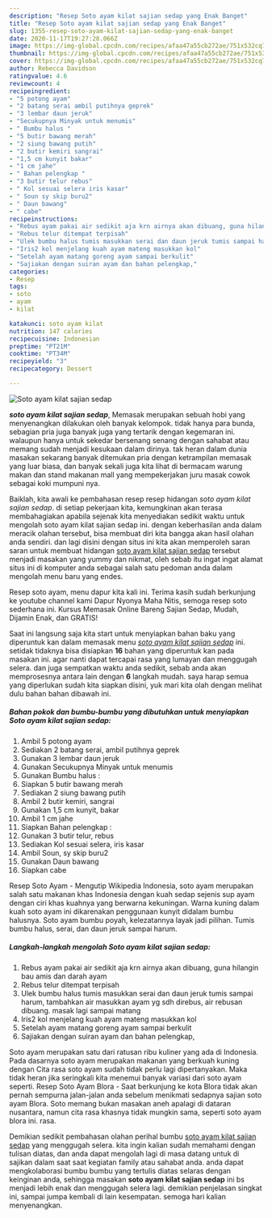 ```yaml
---
description: "Resep Soto ayam kilat sajian sedap yang Enak Banget"
title: "Resep Soto ayam kilat sajian sedap yang Enak Banget"
slug: 1355-resep-soto-ayam-kilat-sajian-sedap-yang-enak-banget
date: 2020-11-17T19:27:28.066Z
image: https://img-global.cpcdn.com/recipes/afaa47a55cb272ae/751x532cq70/soto-ayam-kilat-sajian-sedap-foto-resep-utama.jpg
thumbnail: https://img-global.cpcdn.com/recipes/afaa47a55cb272ae/751x532cq70/soto-ayam-kilat-sajian-sedap-foto-resep-utama.jpg
cover: https://img-global.cpcdn.com/recipes/afaa47a55cb272ae/751x532cq70/soto-ayam-kilat-sajian-sedap-foto-resep-utama.jpg
author: Rebecca Davidson
ratingvalue: 4.6
reviewcount: 4
recipeingredient:
- "5 potong ayam"
- "2 batang serai ambil putihnya geprek"
- "3 lembar daun jeruk"
- "Secukupnya Minyak untuk menumis"
- " Bumbu halus "
- "5 butir bawang merah"
- "2 siung bawang putih"
- "2 butir kemiri sangrai"
- "1,5 cm kunyit bakar"
- "1 cm jahe"
- " Bahan pelengkap "
- "3 butir telur rebus"
- " Kol sesuai selera iris kasar"
- " Soun sy skip buru2"
- " Daun bawang"
- " cabe"
recipeinstructions:
- "Rebus ayam pakai air sedikit aja krn airnya akan dibuang, guna hilangin bau amis dan darah ayam"
- "Rebus telur ditempat terpisah"
- "Ulek bumbu halus tumis masukkan serai dan daun jeruk tumis sampai harum, tambahkan air masukkan ayam yg sdh direbus, air rebusan dibuang. masak lagi sampai matang"
- "Iris2 kol menjelang kuah ayam mateng masukkan kol"
- "Setelah ayam matang goreng ayam sampai berkulit"
- "Sajiakan dengan suiran ayam dan bahan pelengkap,"
categories:
- Resep
tags:
- soto
- ayam
- kilat

katakunci: soto ayam kilat 
nutrition: 147 calories
recipecuisine: Indonesian
preptime: "PT21M"
cooktime: "PT34M"
recipeyield: "3"
recipecategory: Dessert

---
```



![Soto ayam kilat sajian sedap](https://img-global.cpcdn.com/recipes/afaa47a55cb272ae/751x532cq70/soto-ayam-kilat-sajian-sedap-foto-resep-utama.jpg)

<b><i>soto ayam kilat sajian sedap</i></b>, Memasak merupakan sebuah hobi yang menyenangkan dilakukan oleh banyak kelompok. tidak hanya para bunda, sebagian pria juga banyak juga yang tertarik dengan kegemaran ini. walaupun hanya untuk sekedar bersenang senang dengan sahabat atau memang sudah menjadi kesukaan dalam dirinya. tak heran dalam dunia masakan sekarang banyak ditemukan pria dengan ketrampilan memasak yang luar biasa, dan banyak sekali juga kita lihat di bermacam warung makan dan stand makanan mall yang mempekerjakan juru masak cowok sebagai koki mumpuni nya.

Baiklah, kita awali ke pembahasan resep resep hidangan <i>soto ayam kilat sajian sedap</i>. di setiap pekerjaan kita, kemungkinan akan terasa membahagiakan apabila sejenak kita menyediakan sedikit waktu untuk mengolah soto ayam kilat sajian sedap ini. dengan keberhasilan anda dalam meracik olahan tersebut, bisa membuat diri kita bangga akan hasil olahan anda sendiri. dan lagi disini dengan situs ini kita akan memperoleh saran saran untuk membuat hidangan <u>soto ayam kilat sajian sedap</u> tersebut menjadi masakan yang yummy dan nikmat, oleh sebab itu ingat ingat alamat situs ini di komputer anda sebagai salah satu pedoman anda dalam mengolah menu baru yang endes.

Resep soto ayam, menu dapur kita kali ini. Terima kasih sudah berkunjung ke youtube channel kami Dapur Nyonya Maha Nitis, semoga resep soto sederhana ini. Kursus Memasak Online Bareng Sajian Sedap, Mudah, Dijamin Enak, dan GRATIS!


Saat ini langsung saja kita start untuk menyiapkan bahan baku yang diperuntuk kan dalam memasak menu <u><i>soto ayam kilat sajian sedap</i></u> ini. setidak tidaknya bisa disiapkan <b>16</b> bahan yang diperuntuk kan pada masakan ini. agar nanti dapat tercapai rasa yang lumayan dan menggugah selera. dan juga sempatkan waktu anda sedikit, sebab anda akan memprosesnya antara lain dengan <b>6</b> langkah mudah. saya harap semua yang diperlukan sudah kita siapkan disini, yuk mari kita olah dengan melihat dulu bahan bahan dibawah ini.

<!--inarticleads1-->

##### Bahan pokok dan bumbu-bumbu yang dibutuhkan untuk menyiapkan Soto ayam kilat sajian sedap:

1. Ambil 5 potong ayam
1. Sediakan 2 batang serai, ambil putihnya geprek
1. Gunakan 3 lembar daun jeruk
1. Gunakan Secukupnya Minyak untuk menumis
1. Gunakan  Bumbu halus :
1. Siapkan 5 butir bawang merah
1. Sediakan 2 siung bawang putih
1. Ambil 2 butir kemiri, sangrai
1. Gunakan 1,5 cm kunyit, bakar
1. Ambil 1 cm jahe
1. Siapkan  Bahan pelengkap :
1. Gunakan 3 butir telur, rebus
1. Sediakan  Kol sesuai selera, iris kasar
1. Ambil  Soun, sy skip buru2
1. Gunakan  Daun bawang
1. Siapkan  cabe


Resep Soto Ayam - Mengutip Wikipedia Indonesia, soto ayam merupakan salah satu makanan khas Indonesia dengan kuah sedap sejenis sup ayam dengan ciri khas kuahnya yang berwarna kekuningan. Warna kuning dalam kuah soto ayam ini dikarenakan penggunaan kunyit didalam bumbu halusnya. Soto ayam bumbu poyah, kelezatannya layak jadi pilihan. Tumis bumbu halus, serai, dan daun jeruk sampai harum. 

<!--inarticleads2-->

##### Langkah-langkah mengolah Soto ayam kilat sajian sedap:

1. Rebus ayam pakai air sedikit aja krn airnya akan dibuang, guna hilangin bau amis dan darah ayam
1. Rebus telur ditempat terpisah
1. Ulek bumbu halus tumis masukkan serai dan daun jeruk tumis sampai harum, tambahkan air masukkan ayam yg sdh direbus, air rebusan dibuang. masak lagi sampai matang
1. Iris2 kol menjelang kuah ayam mateng masukkan kol
1. Setelah ayam matang goreng ayam sampai berkulit
1. Sajiakan dengan suiran ayam dan bahan pelengkap,


Soto ayam merupakan satu dari ratusan ribu kuliner yang ada di Indonesia. Pada dasarnya soto ayam merupakan makanan yang berkuah kuning dengan Cita rasa soto ayam sudah tidak perlu lagi dipertanyakan. Maka tidak heran jika seringkali kita menemui banyak variasi dari soto ayam seperti. Resep Soto Ayam Blora - Saat berkunjung ke kota Blora tidak akan pernah sempurna jalan-jalan anda sebelum menikmati sedapnya sajian soto ayam Blora. Soto memang bukan masakan aneh apalagi di dataran nusantara, namun cita rasa khasnya tidak mungkin sama, seperti soto ayam blora ini. rasa. 

Demikian sedikit pembahasan olahan perihal bumbu <u>soto ayam kilat sajian sedap</u> yang menggugah selera. kita ingin kalian sudah memahami dengan tulisan diatas, dan anda dapat mengolah lagi di masa datang untuk di sajikan dalam saat saat kegiatan family atau sahabat anda. anda dapat mengkolaborasi bumbu bumbu yang tertulis diatas selaras dengan keinginan anda, sehingga masakan <b>soto ayam kilat sajian sedap</b> ini bs menjadi lebih enak dan menggugah selera lagi. demikian penjelasan singkat ini, sampai jumpa kembali di lain kesempatan. semoga hari kalian menyenangkan.

